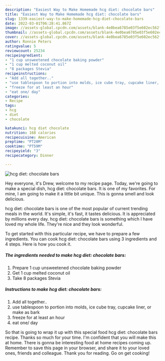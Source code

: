 ```yaml
---
description: "Easiest Way to Make Homemade hcg diet: chocolate bars"
title: "Easiest Way to Make Homemade hcg diet: chocolate bars"
slug: 1339-easiest-way-to-make-homemade-hcg-diet-chocolate-bars
date: 2022-03-01T06:28:41.867Z
image: //assets-global.cpcdn.com/assets/blank-4e0bea6785e03f5e602ec562f230caae08da540cada707380b4fe1bbebba43da.png
thumbnail: //assets-global.cpcdn.com/assets/blank-4e0bea6785e03f5e602ec562f230caae08da540cada707380b4fe1bbebba43da.png
cover: //assets-global.cpcdn.com/assets/blank-4e0bea6785e03f5e602ec562f230caae08da540cada707380b4fe1bbebba43da.png
author: Ronnie Peters
ratingvalue: 5
reviewcount: 25234
recipeingredient:
- "1 cup unsweetened chocolate baking powder"
- "1 cup melted coconut oil"
- "8 packages Stevia"
recipeinstructions:
- "Add all together.."
- "use tablespoon to portion into molds, ice cube tray, cupcake liner, or make as bark"
- "freeze for at least an hour"
- "eat one/ day"
categories:
- Recipe
tags:
- hcg
- diet
- chocolate

katakunci: hcg diet chocolate 
nutrition: 168 calories
recipecuisine: American
preptime: "PT20M"
cooktime: "PT59M"
recipeyield: "3"
recipecategory: Dinner

---
```



![hcg diet: chocolate bars](//assets-global.cpcdn.com/assets/blank-4e0bea6785e03f5e602ec562f230caae08da540cada707380b4fe1bbebba43da.png)

Hey everyone, it's Drew, welcome to my recipe page. Today, we're going to make a special dish, hcg diet: chocolate bars. It is one of my favorites. For mine, I am going to make it a little bit unique. This is gonna smell and look delicious.

hcg diet: chocolate bars is one of the most popular of current trending meals in the world. It's simple, it's fast, it tastes delicious. It is appreciated by millions every day. hcg diet: chocolate bars is something which I have loved my whole life. They're nice and they look wonderful.




To get started with this particular recipe, we have to prepare a few ingredients. You can cook hcg diet: chocolate bars using 3 ingredients and 4 steps. Here is how you cook it.

<!--inarticleads1-->

##### The ingredients needed to make hcg diet: chocolate bars:

1. Prepare 1 cup unsweetened chocolate baking powder
1. Get 1 cup melted coconut oil
1. Take 8 packages Stevia




<!--inarticleads2-->

##### Instructions to make hcg diet: chocolate bars:

1. Add all together..
1. use tablespoon to portion into molds, ice cube tray, cupcake liner, or make as bark
1. freeze for at least an hour
1. eat one/ day




So that is going to wrap it up with this special food hcg diet: chocolate bars recipe. Thanks so much for your time. I'm confident that you will make this at home. There is gonna be interesting food at home recipes coming up. Remember to save this page in your browser, and share it to your loved ones, friends and colleague. Thank you for reading. Go on get cooking!
